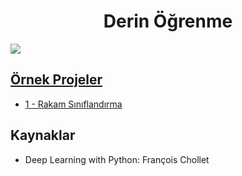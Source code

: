 <h1 align="center"> Derin Öğrenme </h1>

<p align="left"> <img src="https://miro.medium.com/max/700/1*BIpRgx5FsEMhr1k2EqBKFg.gif" /> </p>

## [Örnek Projeler](https://github.com/kubrakurt/deep_learning_resources/tree/main/Örnek%20Projeler)
* [1 - Rakam Sınıflandırma](https://github.com/kubrakurt/deep_learning_resources/blob/main/Örnek%20Projeler/1%20-%20Rakam%20Sınıflandırma.ipynb)

## Kaynaklar
* Deep Learning with Python: François Chollet
